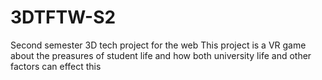 # 3DTFTW-S2
Second semester 3D tech project for the web
This project is a VR game about the preasures of student life and how both university life and other factors can effect this
